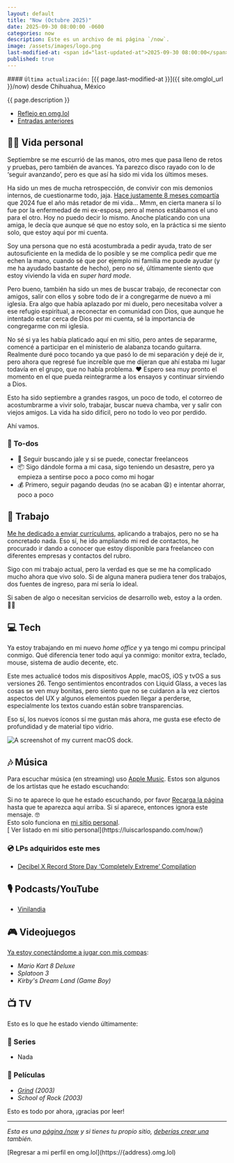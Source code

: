 ```yaml
---
layout: default
title: "Now (Octubre 2025)"
date: 2025-09-30 08:00:00 -0600
categories: now
description: Este es un archivo de mi página `/now`.
image: /assets/images/logo.png
last-modified-at: <span id="last-updated-at">2025-09-30 08:00:00</span>
published: true
---
```


<div class="card last-updated my-3 text-center">
<div class="card-body rounded">
#### <code>Última actualización:</code> [{{ page.last-modified-at }}]({{ site.omglol_url }}/now) desde Chihuahua, México
</div>
</div>

<p class="text-center">{{ page.description }}</p>

<div class="text-center">
<ul class="list-inline">
<li class="list-inline-item">
<a class="btn btn-primary btn-sm" href="{{ site.omglol_url }}/now" rel="alternate">
<i class="fa-solid fa-heart"></i> Reflejo en omg.lol
</a>
</li>
<li class="list-inline-item">
<a class="btn btn-primary btn-sm" href="{{ site.url }}/category/now/">
<i class="fa-solid fa-list-ul"></i> Entradas anteriores
</a>
</li>
</ul>
</div>

## 👦🏻 Vida personal
Septiembre se me escurrió de las manos, otro mes que pasa lleno de retos y pruebas, pero también de avances. Ya parezco disco rayado con lo de ‘seguir avanzando’, pero es que así ha sido mi vida los últimos meses.

Ha sido un mes de mucha retrospección, de convivir con mis demonios internos, de cuestionarme todo, jaja. [Hace justamente 8 meses compartía](https://mijo.status.lol/6773f89949b5a) que 2024 fue el año más retador de mi vida... Mmm, en cierta manera sí lo fue por la enfermedad de mi ex-esposa, pero al menos estábamos el uno para el otro. Hoy no puedo decir lo mismo. Anoche platicando con una amiga, le decía que aunque sé que no estoy solo, en la práctica si me siento solo, que estoy aquí por mi cuenta.

Soy una persona que no está acostumbrada a pedir ayuda, trato de ser autosuficiente en la medida de lo posible y se me complica pedir que me echen la mano, cuando sé que por ejemplo mi familia me puede ayudar (y me ha ayudado bastante de hecho), pero no sé, últimamente siento que estoy viviendo la vida en *super hard mode*.

Pero bueno, también ha sido un mes de buscar trabajo, de reconectar con amigos, salir con ellos y sobre todo de ir a congregarme de nuevo a mi iglesia. Era algo que había aplazado por mi duelo, pero necesitaba volver a ese refugio espiritual, a reconectar en comunidad con Dios, que aunque he intentado estar cerca de Dios por mi cuenta, sé la importancia de congregarme con mi iglesia.

No sé si ya les había platicado aquí en mi sitio, pero antes de separarme, comencé a participar en el ministerio de alabanza tocando guitarra. Realmente duré poco tocando ya que pasó lo de mi separación y dejé de ir, pero ahora que regresé fue increíble que me dijeran que ahí estaba mi lugar todavía en el grupo, que no había problema. ❤️ Espero sea muy pronto el momento en el que pueda reintegrarme a los ensayos y continuar sirviendo a Dios.

Esto ha sido septiembre a grandes rasgos, un poco de todo, el cotorreo de acostumbrarme a vivir solo, trabajar, buscar nueva chamba, ver y salir con viejos amigos. La vida ha sido difícil, pero no todo lo veo por perdido.

Ahí vamos.

### 📝 To-dos
- 💼 Seguir buscando jale y si se puede, conectar freelanceos
- 📦 Sigo dándole forma a mi casa, sigo teniendo un desastre, pero ya empieza a sentirse poco a poco como mi hogar
- 💰 Primero, seguir pagando deudas (no se acaban 😩) e intentar ahorrar, poco a poco

## 💼 Trabajo

[Me he dedicado a enviar currículums](https://luiscarlospando.com/cv), aplicando a trabajos, pero no se ha concretado nada. Eso sí, he ido ampliando mi red de contactos, he procurado ir dando a conocer que estoy disponible para freelanceo con diferentes empresas y contactos del rubro.

Sigo con mi trabajo actual, pero la verdad es que se me ha complicado mucho ahora que vivo solo. Si de alguna manera pudiera tener dos trabajos, dos fuentes de ingreso, para mí sería lo ideal.

Si saben de algo o necesitan servicios de desarrollo web, estoy a la orden. 🙋‍♂️

## 💻 Tech
Ya estoy trabajando en mi nuevo *home office* y ya tengo mi compu principal conmigo. Qué diferencia tener todo aquí ya conmigo: monitor extra, teclado, mouse, sistema de audio decente, etc.

Este mes actualicé todos mis dispositivos Apple, macOS, iOS y tvOS a sus versiones 26. Tengo sentimientos encontrados con Liquid Glass, a veces las cosas se ven muy bonitas, pero siento que no se cuidaron a la vez ciertos aspectos del UX y algunos elementos pueden llegar a perderse, especialmente los textos cuando están sobre transparencias.

Eso sí, los nuevos íconos sí me gustan más ahora, me gusta ese efecto de profundidad y de material tipo vidrio.

<img class="img-fluid rounded" src="https://cdn.some.pics/mijo/68dbfc0bd831d.png" alt="A screenshot of my current macOS dock." />

<span id="musica"></span>
## 🎶 Música
Para escuchar música (en streaming) uso [Apple Music](https://music.apple.com/profile/luiscarlospando). Estos son algunos de los artistas que he estado escuchando:

<ul id="lastfm-top-artists"></ul>

<div class="card">
<div class="card-body rounded text-center">
Si no te aparece lo que he estado escuchando, por favor <a class="btn btn-primary btn-sm" href="javascript:void(0)" onclick="window.location.hash = 'musica'; location.reload(); return false;"><i class="fa-solid fa-rotate-right"></i> Recarga la página</a> hasta que te aparezca aquí arriba. Si sí aparece, entonces ignora este mensaje. 🤓
<br>
<span class="d-none">Esto solo funciona en <a href="https://luiscarlospando.com/now/">mi sitio personal</a>.</span>
</div>
</div>

<span class="omg-lol-now-page-element">
[<i class="fa-solid fa-up-right-from-square"></i> Ver listado en mi sitio personal](https://luiscarlospando.com/now/)
</span>

### 💿 LPs adquiridos este mes
- [Decibel X Record Store Day ‘Completely Extreme’ Compilation](https://www.decibelmagazine.com/2020/09/09/decibel-x-record-store-day-completely-extreme-compilation-arrives-october-30/)

## 🎙 Podcasts/YouTube
- [Vinilandia](https://www.youtube.com/@Vinilandiapodcast)

## 🎮 Videojuegos
[Ya estoy conectándome a jugar con mis compas](https://blog.luiscarlospando.com/personal/2025/09/la-importancia-de-los-videojuegos-en-mi-vida/):
- *Mario Kart 8 Deluxe*
- *Splatoon 3*
- *Kirby's Dream Land (Game Boy)*

## 📺 TV
Esto es lo que he estado viendo últimamente:

### 🎥 Series
- Nada

### 🍿 Películas
- *[Grind](https://www.primevideo.com/-/es/detail/Grind/0RIFPW6JH43MTJQBNAIHBXHTJK) (2003)*
- *School of Rock (2003)*

Esto es todo por ahora, ¡gracias por leer!

---

*Esta es una [página /now](https://nownownow.com/about) y si tienes tu propio sitio, [deberías crear una](https://nownownow.com/about) también.*

<span class="omg-lol-now-page-element">
[Regresar a mi perfil en omg.lol](https://{address}.omg.lol)
</span>
